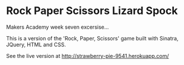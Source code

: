 Rock Paper Scissors Lizard Spock
================================

Makers Academy week seven excersise...

This is a version of the 'Rock, Paper, Scissors' game built with Sinatra, JQuery, HTML and CSS.

See the live version at http://strawberry-pie-9541.herokuapp.com/
